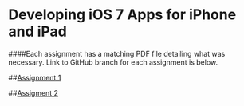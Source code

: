 Developing iOS 7 Apps for iPhone and iPad
=============================

####Each assignment has a matching PDF file detailing what was necessary. Link to GitHub branch for each assignment is below.

##[Assignment 1](https://github.com/jamarparris/edu.stanford.ios7-development/tree/assignment1)

##[Assigment 2](https://github.com/jamarparris/edu.stanford.ios7-development/tree/assignment2)
